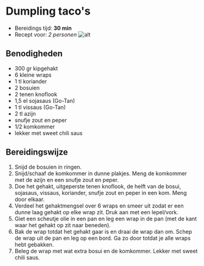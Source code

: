 # Dumpling taco's

- Bereidings tijd: **30 min**
- Recept voor: *2 personen*
![alt](https://www.bhg.com/thmb/eQgTJ-Bl7DUSNIVQvfntHP3ZVOM=/2000x0/filters:no_upscale():strip_icc()/bhg-pork-and-shitake-steamed-dumplings-FmOg5-5J4gv94CccQYTVph-0ef0a4a8987244759154f9e5e1b1819e.jpgs)

## Benodigheden

- 300 gr kipgehakt
- 6 kleine wraps
- 1 tl koriander
- 2 bosuien
- 2 tenen knoflook
- 1,5 el sojasaus (Go-Tan)
- 1 tl vissaus (Go-Tan)
- 2 tl azijn
- snufje zout en peper
- 1/2 komkommer
- lekker met sweet chili saus

## Bereidingswijze

1. Snijd de bosuien in ringen.
2. Snijd/schaaf de komkommer in dunne plakjes. Meng de komkommer met de azijn en een snufje zout en peper.
3. Doe het gehakt, uitgeperste tenen knoflook, de helft van de bosui, sojasaus, vissaus, koriander, snufje zout en peper in een kom. Meng door elkaar.
4. Verdeel het gehaktmengsel over 6 wraps en smeer uit zodat er een dunne laag gehakt op elke wrap zit. Druk aan met een lepel/vork.
5. Giet een scheutje olie in een pan en leg een wrap in de pan (met de kant waar het gehakt op zit naar beneden).
6. Bak de wrap totdat het gehakt gaar is en draai de wrap dan om. Schep de wrap uit de pan en leg op een bord. Ga zo door totdat je alle wraps hebt gebakken.
7. Beleg de wrap met wat extra bosui en de komkommer. Lekker met sweet chili saus.